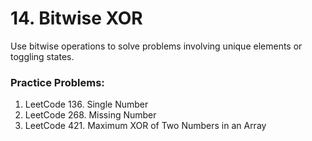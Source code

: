 # 14. Bitwise XOR

Use bitwise operations to solve problems involving unique elements or toggling states.

### Practice Problems:
1. LeetCode 136. Single Number
2. LeetCode 268. Missing Number
3. LeetCode 421. Maximum XOR of Two Numbers in an Array

